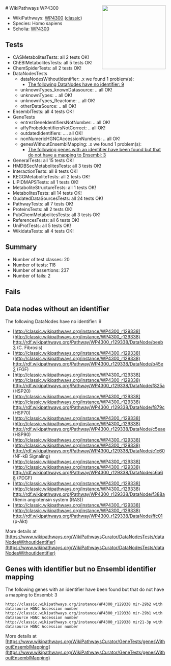 <img style="float: right; width: 200px" src="https://upload.wikimedia.org/wikipedia/commons/thumb/8/83/Wplogo_with_text_500.png/640px-Wplogo_with_text_500.png" />
# WikiPathways WP4300

* WikiPathways: [WP4300](https://wikipathways.org/pathways/WP4300) ([classic](https://classic.wikipathways.org/instance/WP4300))
* Species: Homo sapiens
* Scholia: [WP4300](https://scholia.toolforge.org/wikipathways/WP4300)
## Tests
* CASMetabolitesTests: all 2 tests OK!
* ChEBIMetabolitesTests: all 5 tests OK!
* ChemSpiderTests: all 2 tests OK!
* DataNodesTests
    * dataNodesWithoutIdentifier: .x we found 1 problem(s):
        * [The following DataNodes have no identifier: 9](#d2d32fa8)
    * unknownTypes_knownDatasource: .. all OK!
    * unknownTypes: .. all OK!
    * unknownTypes_Reactome: .. all OK!
    * otherDataSource: .. all OK!
* EnsemblTests: all 4 tests OK!
* GeneTests
    * entrezGeneIdentifiersNotNumber: .. all OK!
    * affyProbeIdentifiersNotCorrect: .. all OK!
    * outdatedIdentifiers: .... all OK!
    * nonNumericHGNCAccessionNumbers: .. all OK!
    * genesWithoutEnsemblMapping: .x we found 1 problem(s):
        * [The following genes with an identifier have been found but that do not have a mapping to Ensembl: 3](#40286d85)
* GeneralTests: all 15 tests OK!
* HMDBSecMetabolitesTests: all 3 tests OK!
* InteractionTests: all 8 tests OK!
* KEGGMetaboliteTests: all 2 tests OK!
* LIPIDMAPSTests: all 1 tests OK!
* MetaboliteStructureTests: all 1 tests OK!
* MetabolitesTests: all 14 tests OK!
* OudatedDataSourcesTests: all 24 tests OK!
* PathwayTests: all 7 tests OK!
* ProteinsTests: all 2 tests OK!
* PubChemMetabolitesTests: all 3 tests OK!
* ReferencesTests: all 6 tests OK!
* UniProtTests: all 5 tests OK!
* WikidataTests: all 4 tests OK!


## Summary

* Number of test classes: 20
* Number of tests: 118
* Number of assertions: 237
* Number of fails: 2

## Fails

<a name="d2d32fa8" />

## Data nodes without an identifier

The following DataNodes have no identifier: 9

* [http://classic.wikipathways.org/instance/WP4300_r129338](http://classic.wikipathways.org/instance/WP4300_r129338) http://rdf.wikipathways.org/Pathway/WP4300_r129338/DataNode/beeb3 (C. Fibrosis)
* [http://classic.wikipathways.org/instance/WP4300_r129338](http://classic.wikipathways.org/instance/WP4300_r129338) http://rdf.wikipathways.org/Pathway/WP4300_r129338/DataNode/b45e2 (FGF)
* [http://classic.wikipathways.org/instance/WP4300_r129338](http://classic.wikipathways.org/instance/WP4300_r129338) http://rdf.wikipathways.org/Pathway/WP4300_r129338/DataNode/f825a (HSP20)
* [http://classic.wikipathways.org/instance/WP4300_r129338](http://classic.wikipathways.org/instance/WP4300_r129338) http://rdf.wikipathways.org/Pathway/WP4300_r129338/DataNode/f879c (HSP70)
* [http://classic.wikipathways.org/instance/WP4300_r129338](http://classic.wikipathways.org/instance/WP4300_r129338) http://rdf.wikipathways.org/Pathway/WP4300_r129338/DataNode/c5eae (HSP90)
* [http://classic.wikipathways.org/instance/WP4300_r129338](http://classic.wikipathways.org/instance/WP4300_r129338) http://rdf.wikipathways.org/Pathway/WP4300_r129338/DataNode/e1c60 (NF-kB Signaling)
* [http://classic.wikipathways.org/instance/WP4300_r129338](http://classic.wikipathways.org/instance/WP4300_r129338) http://rdf.wikipathways.org/Pathway/WP4300_r129338/DataNode/c6a68 (PDGF)
* [http://classic.wikipathways.org/instance/WP4300_r129338](http://classic.wikipathways.org/instance/WP4300_r129338) http://rdf.wikipathways.org/Pathway/WP4300_r129338/DataNode/f388a (Renin angiotensin
system (RAS))
* [http://classic.wikipathways.org/instance/WP4300_r129338](http://classic.wikipathways.org/instance/WP4300_r129338) http://rdf.wikipathways.org/Pathway/WP4300_r129338/DataNode/ffc01 (p-Akt)


More details at [https://www.wikipathways.org/WikiPathwaysCurator/DataNodesTests/dataNodesWithoutIdentifier](https://www.wikipathways.org/WikiPathwaysCurator/DataNodesTests/dataNodesWithoutIdentifier)

<a name="40286d85" />

## Genes with identifier but no Ensembl identifier mapping

The following genes with an identifier have been found but that do not have a mapping to Ensembl: 3
```
http://classic.wikipathways.org/instance/WP4300_r129338 mir-29b2 with datasource HGNC Accession number
http://classic.wikipathways.org/instance/WP4300_r129338 mir-29b1 with datasource HGNC Accession number
http://classic.wikipathways.org/instance/WP4300_r129338 mir21-3p with datasource HGNC Accession number
```

More details at [https://www.wikipathways.org/WikiPathwaysCurator/GeneTests/genesWithoutEnsemblMapping](https://www.wikipathways.org/WikiPathwaysCurator/GeneTests/genesWithoutEnsemblMapping)

